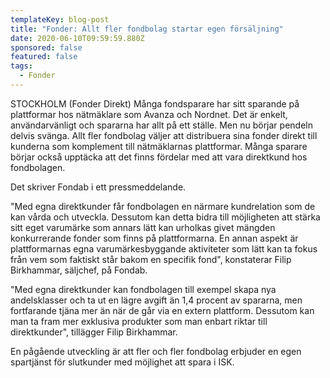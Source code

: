 ```yaml
---
templateKey: blog-post
title: "Fonder: Allt fler fondbolag startar egen försäljning"
date: 2020-06-10T09:59:59.880Z
sponsored: false
featured: false
tags:
  - Fonder
---
```

STOCKHOLM (Fonder Direkt) Många fondsparare har sitt sparande på plattformar hos nätmäklare som Avanza och Nordnet. Det är enkelt, användarvänligt och spararna har allt på ett ställe. Men nu börjar pendeln delvis svänga. Allt fler fondbolag väljer att distribuera sina fonder direkt till kunderna som komplement till nätmäklarnas plattformar. Många sparare börjar också upptäcka att det finns fördelar med att vara direktkund hos fondbolagen.

Det skriver Fondab i ett pressmeddelande.

"Med egna direktkunder får fondbolagen en närmare kundrelation som de kan vårda och utveckla. Dessutom kan detta bidra till möjligheten att stärka sitt eget varumärke som annars lätt kan urholkas givet mängden konkurrerande fonder som finns på plattformarna. En annan aspekt är plattformarnas egna varumärkesbyggande aktiviteter som lätt kan ta fokus från vem som faktiskt står bakom en specifik fond", konstaterar Filip Birkhammar, säljchef, på Fondab.

"Med egna direktkunder kan fondbolagen till exempel skapa nya andelsklasser och ta ut en lägre avgift än 1,4 procent av spararna, men fortfarande tjäna mer än när de går via en extern plattform. Dessutom kan man ta fram mer exklusiva produkter som man enbart riktar till direktkunder", tillägger Filip Birkhammar.

En pågående utveckling är att fler och fler fondbolag erbjuder en egen spartjänst för slutkunder med möjlighet att spara i ISK.
